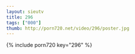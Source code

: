 ```yaml
--- 
layout: sieutv
title: 296
tags: ["000"]
thumb: http://porn720.net/video/296/poster.jpg
---
```

{% include porn720 key="296" %} 
